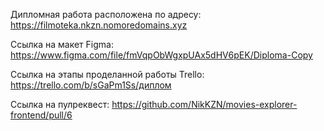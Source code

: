 Дипломная работа расположена по адресу: https://filmoteka.nkzn.nomoredomains.xyz

Ссылка на макет Figma: https://www.figma.com/file/fmVqpObWgxpUAx5dHV6pEK/Diploma-Copy

Ссылка на этапы проделанной работы Trello: https://trello.com/b/sGaPm1Ss/диплом

Ссылка на пулреквест: https://github.com/NikKZN/movies-explorer-frontend/pull/6